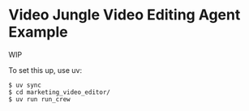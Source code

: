 # Video Jungle Video Editing Agent Example

WIP

To set this up, use uv:

```
$ uv sync
$ cd marketing_video_editor/
$ uv run run_crew
```

